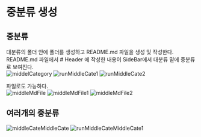 # 중분류 생성

## 중분류
대분류의 폴더 안에 폴더를 생성하고 README.md 파일을 생성 및 작성한다.  
README.md 파일에서 # Header 에 작성한 내용이 SideBar에서 대분류 밑에 중분류로 보여진다.  
![middelCategory](https://user-images.githubusercontent.com/39661858/110287162-66b3b580-8029-11eb-904a-44d77e287c43.png)
![runMiddleCate1](https://user-images.githubusercontent.com/39661858/110287264-8945ce80-8029-11eb-8366-c547e7677035.png)
![runMiddleCate2](https://user-images.githubusercontent.com/39661858/110287301-995dae00-8029-11eb-894c-1ded944cd0b4.png)

파일로도 가능하다.  
![middleMdFile](https://user-images.githubusercontent.com/39661858/110288561-8f3caf00-802b-11eb-9c23-15cf4e35dca6.png)
![middleMdFile1](https://user-images.githubusercontent.com/39661858/110288983-20138a80-802c-11eb-8c98-9915491a5425.png)
![middleMdFile2](https://user-images.githubusercontent.com/39661858/110289058-3b7e9580-802c-11eb-9315-f2df35a627c5.png)

## 여러개의 중분류
![middleCateMiddleCate](https://user-images.githubusercontent.com/39661858/110289371-ac25b200-802c-11eb-9cc2-7effbd93ec00.png)
![runMiddleCateMiddleCate1](https://user-images.githubusercontent.com/39661858/110289500-d8413300-802c-11eb-9297-1764c4bc941c.png)